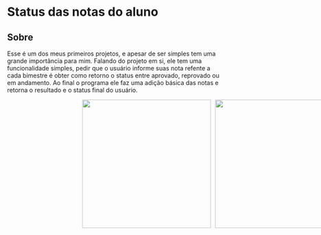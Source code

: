 # Status das notas do aluno

## Sobre
Esse é um dos meus primeiros projetos, e apesar de ser simples tem uma grande importância para mim. Falando do projeto em si, ele tem uma funcionalidade simples, pedir que o usuário informe suas nota refente a cada bimestre é obter como retorno o status entre aprovado, reprovado ou em andamento. Ao final o programa ele faz uma adição básica das notas e retorna o resultado e o status final do usuário.

<div style="width:100vw;display:flex;justify-content:center; gap:10px;flex-wrap:wrap;">
  
<img style="width:300px;"  src="https://github.com/GabryelSilvah/7DaysOfCode/assets/139282381/de2ce43f-c2bd-4bc1-b07f-999cd004c79d">

  <img style="width:300px" src="https://github.com/GabryelSilvah/7DaysOfCode/assets/139282381/b66deea8-794d-4480-9846-6efdaefacb8f">
  
</div>
